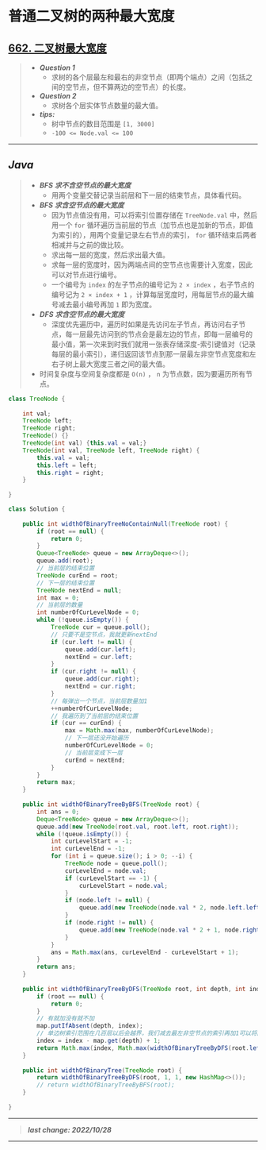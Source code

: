 # 普通二叉树的两种最大宽度

## [662. 二叉树最大宽度](https://leetcode.cn/problems/maximum-width-of-binary-tree/)

> - ***Question 1***
>   - 求树的各个层最左和最右的非空节点（即两个端点）之间（包括之间的空节点，但不算两边的空节点）的长度。
> - ***Question 2***
>   - 求树各个层实体节点数量的最大值。
> - ***tips:***
>   - 树中节点的数目范围是 `[1, 3000]`
>   - `-100 <= Node.val <= 100`

---

## *Java*

> - ***BFS 求不含空节点的最大宽度***
>   - 用两个变量交替记录当前层和下一层的结束节点，具体看代码。
> - ***BFS 求含空节点的最大宽度***
>   - 因为节点值没有用，可以将索引位置存储在 `TreeNode.val` 中，然后用一个 `for` 循环遍历当前层的节点（加节点也是加新的节点，即值为索引的），用两个变量记录左右节点的索引， `for` 循环结束后两者相减并与之前的做比较。
>   - 求出每一层的宽度，然后求出最大值。
>   - 求每一层的宽度时，因为两端点间的空节点也需要计入宽度，因此可以对节点进行编号。
>   - 一个编号为 `index` 的左子节点的编号记为 `2 × index` ，右子节点的编号记为 `2 × index + 1` ，计算每层宽度时，用每层节点的最大编号减去最小编号再加 `1` 即为宽度。
> - ***DFS 求含空节点的最大宽度***
>   - 深度优先遍历中，遍历时如果是先访问左子节点，再访问右子节点，每一层最先访问到的节点会是最左边的节点，即每一层编号的最小值，第一次来到时我们就用一张表存储深度-索引键值对（记录每层的最小索引），递归返回该节点到那一层最左非空节点宽度和左右子树上最大宽度三者之间的最大值。
> - 时间复杂度与空间复杂度都是 `O(n)` ， `n` 为节点数，因为要遍历所有节点。

```java
class TreeNode {
    
    int val;
    TreeNode left;
    TreeNode right;
    TreeNode() {}
    TreeNode(int val) {this.val = val;}
    TreeNode(int val, TreeNode left, TreeNode right) {
        this.val = val;
        this.left = left;
        this.right = right;
    }
    
}

class Solution {
    
    public int widthOfBinaryTreeNoContainNull(TreeNode root) {
        if (root == null) {
            return 0;
        }
        Queue<TreeNode> queue = new ArrayDeque<>();
        queue.add(root);
        // 当前层的结束位置
        TreeNode curEnd = root;
        // 下一层的结束位置
        TreeNode nextEnd = null;
        int max = 0;
        // 当前层的数量
        int numberOfCurLevelNode = 0;
        while (!queue.isEmpty()) {
            TreeNode cur = queue.poll();
            // 只要不是空节点，我就更新nextEnd
            if (cur.left != null) {
                queue.add(cur.left);
                nextEnd = cur.left;
            }
            if (cur.right != null) {
                queue.add(cur.right);
                nextEnd = cur.right;
            }
            // 每弹出一个节点，当前层数量加1
            ++numberOfCurLevelNode;
            // 我遍历到了当前层的结束位置
            if (cur == curEnd) {
                max = Math.max(max, numberOfCurLevelNode);
                // 下一层还没开始遍历
                numberOfCurLevelNode = 0;
                // 当前层变成下一层
                curEnd = nextEnd;
            }
        }
        return max;
    }
    
    public int widthOfBinaryTreeByBFS(TreeNode root) {
        int ans = 0;
        Deque<TreeNode> queue = new ArrayDeque<>();
        queue.add(new TreeNode(root.val, root.left, root.right));
        while (!queue.isEmpty()) {
            int curLevelStart = -1;
            int curLevelEnd = -1;
            for (int i = queue.size(); i > 0; --i) {
                TreeNode node = queue.poll();
                curLevelEnd = node.val;
                if (curLevelStart == -1) {
                    curLevelStart = node.val;
                }
                if (node.left != null) {
                    queue.add(new TreeNode(node.val * 2, node.left.left, node.left.right));
                }
                if (node.right != null) {
                    queue.add(new TreeNode(node.val * 2 + 1, node.right.left, node.right.right));
                }
            }
            ans = Math.max(ans, curLevelEnd - curLevelStart + 1);
        }
        return ans;
    }
    
    public int widthOfBinaryTreeByDFS(TreeNode root, int depth, int index, HashMap<Integer, Integer> map) {
        if (root == null) {
            return 0;
        }
        // 有就加没有就不加
        map.putIfAbsent(depth, index);
        // 单边树索引范围在几百层以后会越界，我们减去最左非空节点的索引再加1可以将同一层的索引映射到从1开始
        index = index - map.get(depth) + 1;
        return Math.max(index, Math.max(widthOfBinaryTreeByDFS(root.left, depth + 1, index * 2, map), widthOfBinaryTreeByDFS(root.right, depth + 1, index * 2 + 1, map)));
    }
    
    public int widthOfBinaryTree(TreeNode root) {
        return widthOfBinaryTreeByDFS(root, 1, 1, new HashMap<>());
        // return widthOfBinaryTreeByBFS(root);
    }
    
}
```

---

> ***last change: 2022/10/28***

---

